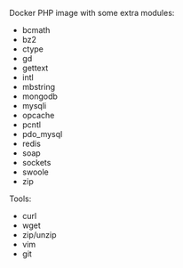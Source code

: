 Docker PHP image with some extra modules:

- bcmath
- bz2
- ctype
- gd
- gettext
- intl
- mbstring
- mongodb
- mysqli
- opcache
- pcntl
- pdo_mysql
- redis
- soap
- sockets
- swoole
- zip

Tools:
- curl
- wget
- zip/unzip
- vim
- git
